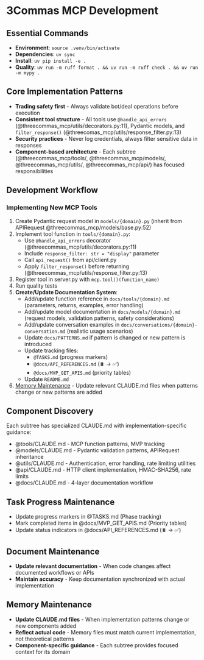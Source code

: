 # 3Commas MCP Development

## Essential Commands
- **Environment**: `source .venv/bin/activate`
- **Dependencies**: `uv sync`
- **Install**: `uv pip install -e .`
- **Quality**: `uv run -m ruff format . && uv run -m ruff check . && uv run -m mypy .`

## Core Implementation Patterns
- **Trading safety first** - Always validate bot/deal operations before execution
- **Consistent tool structure** - All tools use `@handle_api_errors` (@threecommas_mcp/utils/decorators.py:11), Pydantic models, and `filter_response()` (@threecomas_mcp/utils/response_filter.py:13)
- **Security practices** - Never log credentials, always filter sensitive data in responses
- **Component-based architecture** - Each subtree (@threecommas_mcp/tools/, @threecommas_mcp/models/, @threecommas_mcp/utils/, @threecommas_mcp/api/) has focused responsibilities

## Development Workflow
### Implementing New MCP Tools
1. Create Pydantic request model in `models/{domain}.py` (inherit from APIRequest @threecommas_mcp/models/base.py:52)
2. Implement tool function in `tools/{domain}.py`:
   - Use `@handle_api_errors` decorator (@threecommas_mcp/utils/decorators.py:11)
   - Include `response_filter: str = "display"` parameter
   - Call `api_request()` from api/client.py
   - Apply `filter_response()` before returning (@threecommas_mcp/utils/response_filter.py:13)
3. Register tool in server.py with `mcp.tool()(function_name)`
4. Run quality tests
5. **Create/Update Documentation System**:
   - Add/update function reference in `docs/tools/{domain}.md` (parameters, returns, examples, error handling)
   - Add/update model documentation in `docs/models/{domain}.md` (request models, validation patterns, safety considerations)
   - Add/update conversation examples in `docs/conversations/{domain}-conversation.md` (realistic usage scenarios)
   - Update `docs/PATTERNS.md` if pattern is changed or new pattern is introduced
   - Update tracking files:
     - `@TASKS.md` (progress markers)
     - `@docs/API_REFERENCES.md` (⏸️ → ✅)
     - `@docs/MVP_GET_APIS.md` (priority tables)
   - Update `README.md`
6. [Memory Maintenance](#memory-maintenance) - Update relevant CLAUDE.md files when patterns change or new patterns are added

## Component Discovery
Each subtree has specialized CLAUDE.md with implementation-specific guidance:
- @tools/CLAUDE.md - MCP function patterns, MVP tracking
- @models/CLAUDE.md - Pydantic validation patterns, APIRequest inheritance
- @utils/CLAUDE.md - Authentication, error handling, rate limiting utilities  
- @api/CLAUDE.md - HTTP client implementation, HMAC-SHA256, rate limits
- @docs/CLAUDE.md - 4-layer documentation workflow

## Task Progress Maintenance
- Update progress markers in @TASKS.md (Phase tracking)
- Mark completed items in @docs/MVP_GET_APIS.md (Priority tables)
- Update status indicators in @docs/API_REFERENCES.md (⏸️ → ✅)

## Document Maintenance
- **Update relevant documentation** - When code changes affect documented workflows or APIs
- **Maintain accuracy** - Keep documentation synchronized with actual implementation

## Memory Maintenance
- **Update CLAUDE.md files** - When implementation patterns change or new components added
- **Reflect actual code** - Memory files must match current implementation, not theoretical patterns  
- **Component-specific guidance** - Each subtree provides focused context for its domain